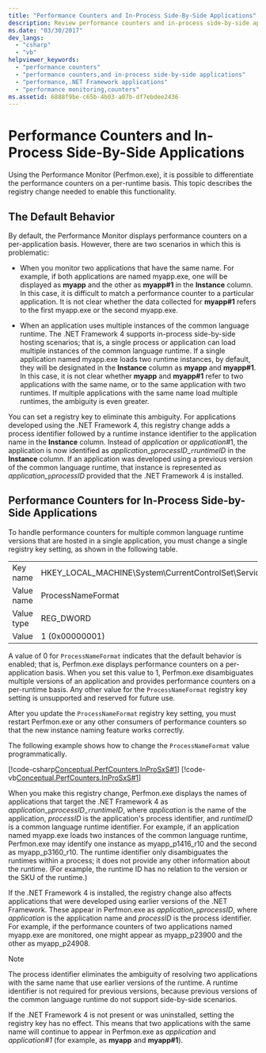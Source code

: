 ```yaml
---
title: "Performance Counters and In-Process Side-By-Side Applications"
description: Review performance counters and in-process side-by-side applications in .NET. Use Perfmon.exe to differentiate the performance counters on a per-runtime basis.
ms.date: "03/30/2017"
dev_langs: 
  - "csharp"
  - "vb"
helpviewer_keywords: 
  - "performance counters"
  - "performance counters,and in-process side-by-side applications"
  - "performance,.NET Framework applications"
  - "performance monitoring,counters"
ms.assetid: 6888f9be-c65b-4b03-a07b-df7ebdee2436
---
```

# Performance Counters and In-Process Side-By-Side Applications

Using the Performance Monitor (Perfmon.exe), it is possible to differentiate the performance counters on a per-runtime basis. This topic describes the registry change needed to enable this functionality.  
  
## The Default Behavior  

 By default, the Performance Monitor displays performance counters on a per-application basis. However, there are two scenarios in which this is problematic:  
  
- When you monitor two applications that have the same name. For example, if both applications are named myapp.exe, one will be displayed as **myapp** and the other as **myapp#1** in the **Instance** column. In this case, it is difficult to match a performance counter to a particular application. It is not clear whether the data collected for **myapp#1** refers to the first myapp.exe or the second myapp.exe.  
  
- When an application uses multiple instances of the common language runtime. The .NET Framework 4 supports in-process side-by-side hosting scenarios; that is, a single process or application can load multiple instances of the common language runtime. If a single application named myapp.exe loads two runtime instances, by default, they will be designated in the **Instance** column as **myapp** and **myapp#1**. In this case, it is not clear whether **myapp** and **myapp#1** refer to two applications with the same name, or to the same application with two runtimes. If multiple applications with the same name load multiple runtimes, the ambiguity is even greater.  
  
 You can set a registry key to eliminate this ambiguity. For applications developed using the .NET Framework 4, this registry change adds a process identifier followed by a runtime instance identifier to the application name in the **Instance** column. Instead of *application* or *application*#1, the application is now identified as *application*_`p`*processID*\_`r`*runtimeID* in the **Instance** column. If an application was developed using a previous version of the common language runtime, that instance is represented as *application\_*`p`*processID* provided that the .NET Framework 4 is installed.  
  
## Performance Counters for In-Process Side-by-Side Applications  

 To handle performance counters for multiple common language runtime versions that are hosted in a single application, you must change a single registry key setting, as shown in the following table.  
  
|||  
|-|-|  
|Key name|HKEY_LOCAL_MACHINE\System\CurrentControlSet\Services\\.NETFramework\Performance|  
|Value name|ProcessNameFormat|  
|Value type|REG_DWORD|  
|Value|1 (0x00000001)|  
  
 A value of 0 for `ProcessNameFormat` indicates that the default behavior is enabled; that is, Perfmon.exe displays performance counters on a per-application basis. When you set this value to 1, Perfmon.exe disambiguates multiple versions of an application and provides performance counters on a per-runtime basis. Any other value for the `ProcessNameFormat` registry key setting is unsupported and reserved for future use.  
  
 After you update the `ProcessNameFormat` registry key setting, you must restart Perfmon.exe or any other consumers of performance counters so that the new instance naming feature works correctly.  
  
 The following example shows how to change the `ProcessNameFormat` value programmatically.  
  
 [!code-csharp[Conceptual.PerfCounters.InProSxS#1](../../../samples/snippets/csharp/VS_Snippets_CLR/conceptual.perfcounters.inprosxs/cs/regsetting1.cs#1)]
 [!code-vb[Conceptual.PerfCounters.InProSxS#1](../../../samples/snippets/visualbasic/VS_Snippets_CLR/conceptual.perfcounters.inprosxs/vb/regsetting1.vb#1)]  
  
 When you make this registry change, Perfmon.exe displays the names of applications that target the .NET Framework 4 as *application*_`p`*processID*\_`r`*runtimeID*, where *application* is the name of the application, *processID* is the application's process identifier, and *runtimeID* is a common language runtime identifier. For example, if an application named myapp.exe loads two instances of the common language runtime, Perfmon.exe may identify one instance as myapp_p1416_r10 and the second as myapp_p3160_r10. The runtime identifier only disambiguates the runtimes within a process; it does not provide any other information about the runtime. (For example, the runtime ID has no relation to the version or the SKU of the runtime.)  
  
 If the .NET Framework 4 is installed, the registry change also affects applications that were developed using earlier versions of the .NET Framework. These appear in Perfmon.exe as *application_*`p`*processID*, where *application* is the application name and *processID* is the process identifier. For example, if the performance counters of two applications named myapp.exe are monitored, one might appear as myapp_p23900 and the other as myapp_p24908.  
  
> [!NOTE]
> The process identifier eliminates the ambiguity of resolving two applications with the same name that use earlier versions of the runtime. A runtime identifier is not required for previous versions, because previous versions of the common language runtime do not support side-by-side scenarios.  
  
 If the .NET Framework 4 is not present or was uninstalled, setting the registry key has no effect. This means that two applications with the same name will continue to appear in Perfmon.exe as *application* and *application#1* (for example, as **myapp** and **myapp#1**).
